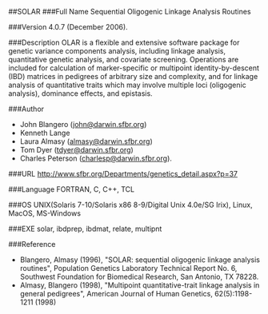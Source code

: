 ##SOLAR
###Full Name
Sequential Oligogenic Linkage Analysis Routines

###Version
4.0.7 (December 2006).

###Description
OLAR is a flexible and extensive software package for genetic variance components analysis, including linkage analysis, quantitative genetic analysis, and covariate screening. Operations are included for calculation of marker-specific or multipoint identity-by-descent (IBD) matrices in pedigrees of arbitrary size and complexity, and for linkage analysis of quantitative traits which may involve multiple loci (oligogenic analysis), dominance effects, and epistasis.

###Author
* John Blangero (john@darwin.sfbr.org)
* Kenneth Lange
* Laura Almasy (almasy@darwin.sfbr.org)
* Tom Dyer (tdyer@darwin.sfbr.org)
* Charles Peterson (charlesp@darwin.sfbr.org).

###URL
http://www.sfbr.org/Departments/genetics_detail.aspx?p=37

###Language
FORTRAN, C, C++, TCL

###OS
UNIX(Solaris 7-10/Solaris x86 8-9/Digital Unix 4.0e/SG Irix), Linux, MacOS, MS-Windows

###EXE
solar, ibdprep, ibdmat, relate, multipnt

###Reference
* Blangero, Almasy (1996), "SOLAR: sequential oligogenic linkage analysis routines", Population Genetics Laboratory Technical Report No. 6, Southwest Foundation for Biomedical Research, San Antonio, TX 78228.
* Almasy, Blangero (1998), "Multipoint quantitative-trait linkage analysis in general pedigrees", American Journal of Human Genetics, 62(5):1198-1211 (1998)


